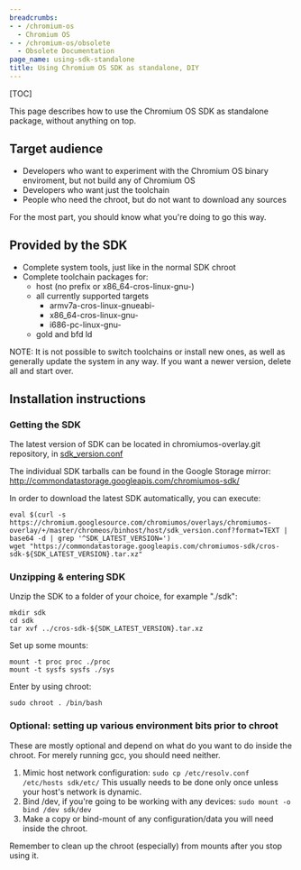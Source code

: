 ```yaml
---
breadcrumbs:
- - /chromium-os
  - Chromium OS
- - /chromium-os/obsolete
  - Obsolete Documentation
page_name: using-sdk-standalone
title: Using Chromium OS SDK as standalone, DIY
---
```


[TOC]

This page describes how to use the Chromium OS SDK as standalone package,
without anything on top.

## Target audience

*   Developers who want to experiment with the Chromium OS binary
            enviroment, but not build any of Chromium OS
*   Developers who want just the toolchain
*   People who need the chroot, but do not want to download any sources

For the most part, you should know what you're doing to go this way.

## Provided by the SDK

*   Complete system tools, just like in the normal SDK chroot
*   Complete toolchain packages for:
    *   host (no prefix or x86_64-cros-linux-gnu-)
    *   all currently supported targets
        *   armv7a-cros-linux-gnueabi-
        *   x86_64-cros-linux-gnu-
        *   i686-pc-linux-gnu-
    *   gold and bfd ld

NOTE: It is not possible to switch toolchains or install new ones, as well as
generally update the system in any way. If you want a newer version, delete all
and start over.

## Installation instructions

### Getting the SDK

The latest version of SDK can be located in chromiumos-overlay.git repository,
in
[sdk_version.conf](https://chromium.googlesource.com/chromiumos/overlays/chromiumos-overlay/+/master/chromeos/binhost/host/sdk_version.conf)

The individual SDK tarballs can be found in the Google Storage mirror:
<http://commondatastorage.googleapis.com/chromiumos-sdk/>

In order to download the latest SDK automatically, you can execute:

```none
eval $(curl -s https://chromium.googlesource.com/chromiumos/overlays/chromiumos-overlay/+/master/chromeos/binhost/host/sdk_version.conf?format=TEXT | base64 -d | grep '^SDK_LATEST_VERSION=')
wget "https://commondatastorage.googleapis.com/chromiumos-sdk/cros-sdk-${SDK_LATEST_VERSION}.tar.xz"
```

### Unzipping & entering SDK

Unzip the SDK to a folder of your choice, for example "./sdk":

```none
mkdir sdk
cd sdk
tar xvf ../cros-sdk-${SDK_LATEST_VERSION}.tar.xz
```

Set up some mounts:

```none
mount -t proc proc ./proc
mount -t sysfs sysfs ./sys
```

Enter by using chroot:

```none
sudo chroot . /bin/bash
```

### Optional: setting up various environment bits prior to chroot

These are mostly optional and depend on what do you want to do inside the
chroot. For merely running gcc, you should need neither.

1.  Mimic host network configuration:
    `sudo cp /etc/resolv.conf /etc/hosts sdk/etc/`
    This usually needs to be done only once unless your host's network is
    dynamic.
2.  Bind /dev, if you're going to be working with any devices:
    `sudo mount -o bind /dev sdk/dev`
3.  Make a copy or bind-mount of any configuration/data you will need
            inside the chroot.

Remember to clean up the chroot (especially) from mounts after you stop using
it.